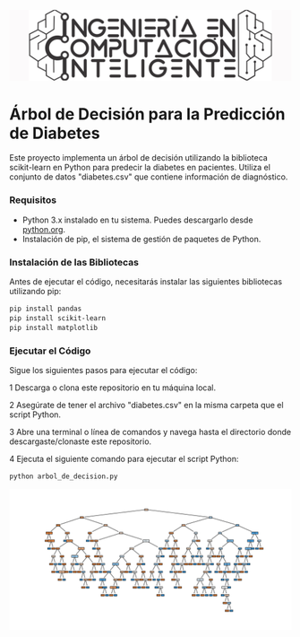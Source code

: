 ![ICI LOGO](imgs/ici_logo.png)

# Árbol de Decisión para la Predicción de Diabetes

Este proyecto implementa un árbol de decisión utilizando la biblioteca scikit-learn en Python para predecir la diabetes en pacientes. Utiliza el conjunto de datos "diabetes.csv" que contiene información de diagnóstico.

### Requisitos

- Python 3.x instalado en tu sistema. Puedes descargarlo desde [python.org](https://www.python.org/downloads/).
- Instalación de pip, el sistema de gestión de paquetes de Python.

### Instalación de las Bibliotecas

Antes de ejecutar el código, necesitarás instalar las siguientes bibliotecas utilizando pip:

```bash
pip install pandas
pip install scikit-learn
pip install matplotlib
```
###  Ejecutar el Código
Sigue los siguientes pasos para ejecutar el código:

1 Descarga o clona este repositorio en tu máquina local.

2 Asegúrate de tener el archivo "diabetes.csv" en la misma carpeta que el script Python.

3 Abre una terminal o línea de comandos y navega hasta el directorio donde descargaste/clonaste este repositorio.

4 Ejecuta el siguiente comando para ejecutar el script Python:

```PYTHON
python arbol_de_decision.py
```
![](imgs/Fig1_ArbolD.png)
